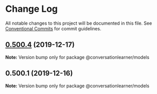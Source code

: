 # Change Log

All notable changes to this project will be documented in this file.
See [Conventional Commits](https://conventionalcommits.org) for commit guidelines.

## [0.500.4](https://github.com/Microsoft/conversationlearner-models/compare/v0.500.3...v0.500.4) (2019-12-17)

**Note:** Version bump only for package @conversationlearner/models





## 0.500.1 (2019-12-16)

**Note:** Version bump only for package @conversationlearner/models

